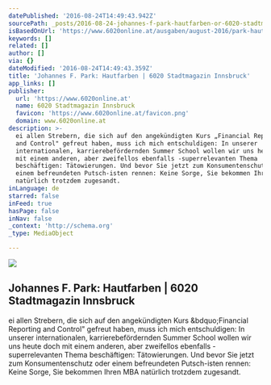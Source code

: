 ```yaml
---
datePublished: '2016-08-24T14:49:43.942Z'
sourcePath: _posts/2016-08-24-johannes-f-park-hautfarben-or-6020-stadtmagazin-innsbruck.md
isBasedOnUrl: 'https://www.6020online.at/ausgaben/august-2016/park-hautfarben/'
keywords: []
related: []
author: []
via: {}
dateModified: '2016-08-24T14:49:43.359Z'
title: 'Johannes F. Park: Hautfarben | 6020 Stadtmagazin Innsbruck'
app_links: []
publisher:
  url: 'https://www.6020online.at'
  name: 6020 Stadtmagazin Innsbruck
  favicon: 'https://www.6020online.at/favicon.png'
  domain: www.6020online.at
description: >-
  ei allen Strebern, die sich auf den angekündigten Kurs „Financial Reporting
  and Control" gefreut haben, muss ich mich entschuldigen: In unserer
  internationalen, karrierebefördernden Summer School wollen wir uns heute doch
  mit einem anderen, aber zweifellos ebenfalls -superrelevanten Thema
  beschäftigen: Tätowierungen. Und bevor Sie jetzt zum Konsumentenschutz oder
  einem befreundeten Putsch-isten rennen: Keine Sorge, Sie bekommen Ihren MBA
  natürlich trotzdem zugesandt.
inLanguage: de
starred: false
inFeed: true
hasPage: false
inNav: false
_context: 'http://schema.org'
_type: MediaObject

---
```

<article style=""><img src="https://s3-us-west-2.amazonaws.com/the-grid-img/p/846f4a6ef6fafdc6685efb9d7396985f8f7792eb.jpg" /><h1>Johannes F. Park: Hautfarben | 6020 Stadtmagazin Innsbruck</h1><p>ei allen Strebern, die sich auf den angekündigten Kurs &amp;bdquo;Financial Reporting and Control" gefreut haben, muss ich mich entschuldigen: In unserer internationalen, karrierebefördernden Summer School wollen wir uns heute doch mit einem anderen, aber zweifellos ebenfalls -superrelevanten Thema beschäftigen: Tätowierungen. Und bevor Sie jetzt zum Konsumentenschutz oder einem befreundeten Putsch-isten rennen: Keine Sorge, Sie bekommen Ihren MBA natürlich trotzdem zugesandt.</p></article>